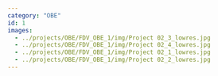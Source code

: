 ```yaml
---
category: "OBE"
id: 1
images:
  - ../projects/OBE/FDV_OBE_1/img/Project 02_3_lowres.jpg
  - ../projects/OBE/FDV_OBE_1/img/Project 02_4_lowres.jpg
  - ../projects/OBE/FDV_OBE_1/img/Project 02_1_lowres.jpg
  - ../projects/OBE/FDV_OBE_1/img/Project 02_2_lowres.jpg
---
```


